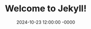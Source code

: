 ---
layout: post
title:  "Welcome to Jekyll!"
date:   2024-10-23 12:00:00 -0000
categories: jekyll update
---